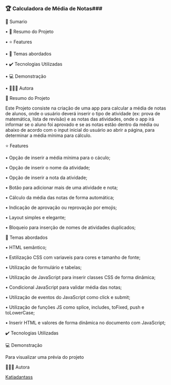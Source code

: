 ### 🏆 **Calculadora de Média de Notas**###
 

📎 Sumario

•	📌 Resumo do Projeto

•	⭐ Features

•	📂 Temas abordados

•	✔️ Tecnologias Utilizadas

•	💻 Demonstração

•	🙋🏻‍♂‍ Autora

📌 Resumo do Projeto

Este Projeto consiste na criação de uma app para calcular a média de notas de alunos, onde o usuário deverá inserir o tipo de atividade (ex: prova de matemática, lista de revisão) e as notas das atividades, onde o app irá informar se o aluno foi aprovado e se as notas estão dentro da média ou abaixo de acordo com o input inicial do usuário ao abrir a página, para determinar a média mínima para cálculo.

⭐ Features

•	Opção de inserir a média mínima para o cáculo;

•	Opção de inserir o nome da atividade;

•	Opção de inserir a nota da atividade;

•	Botão para adicionar mais de uma atividade e nota;

•	Cálculo da média das notas de forma automática;

•	Indicação de aprovação ou reprovação por emojis;

•	Layout simples e elegante;

•	Bloqueio para inserção de nomes de atividades duplicados;


📂 Temas abordados

•	HTML semântico;

•	Estilização CSS com variaveis para cores e tamanho de fonte;

•	Utilização de formulário e tabelas;

•	Utilização de JavaScript para inserir classes CSS de forma dinâmica;

•	Condicional JavaScript para validar média das notas;

•	Utilização de eventos do JavaScript como click e submit;

•	Utilização de funções JS como splice, includes, toFixed, push e toLowerCase;

•	Inserir HTML e valores de forma dinâmica no documento com JavaScript;


✔️ Tecnologias Utilizadas
  

💻 Demonstração

Para visualizar uma prévia do projeto 

🙋🏻‍♂‍ Autora

[Katiadantass](https://github.com/Katiadantass)
